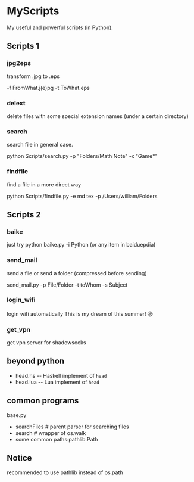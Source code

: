 # MyScripts
My useful and powerful scripts (in Python).

## Scripts 1

### jpg2eps
transform .jpg to .eps

-f FromWhat.j(e)pg -t ToWhat.eps


### delext

delete files with some special extension names (under a certain directory)

### search
search file in general case.

python Scripts/search.py -p "Folders/Math Note" -x "Game*"

### findfile
find a file in a more direct way

python Scripts/findfile.py -e md tex -p /Users/william/Folders

## Scripts 2

### baike
just try python baike.py -i Python (or any item in baiduepdia)

### send_mail
send a file or send a folder (compressed before sending)

send_mail.py -p File/Folder -t toWhom -s Subject

### login_wifi

login wifi automatically
This is my dream of this summer! :congratulations:

### get_vpn
get vpn server for shadowsocks

## beyond python
* head.hs -- Haskell implement of `head`
* head.lua -- Lua implement of `head`

## common programs

base.py

- searchFiles # parent parser for searching files
- search # wrapper of os.walk
- some common paths:pathlib.Path

## Notice
recommended to use pathlib instead of os.path
